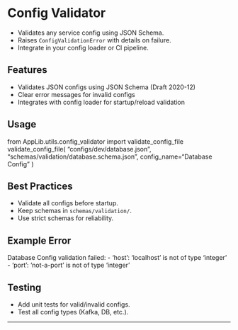 # Config Validator

- Validates any service config using JSON Schema.
- Raises `ConfigValidationError` with details on failure.
- Integrate in your config loader or CI pipeline.

## Features

- Validates JSON configs using JSON Schema (Draft 2020-12)
- Clear error messages for invalid configs
- Integrates with config loader for startup/reload validation

## Usage

from AppLib.utils.config_validator import validate_config_file
validate_config_file(
  “configs/dev/database.json”,
  “schemas/validation/database.schema.json”,
  config_name=“Database Config”
)


## Best Practices

- Validate all configs before startup.
- Keep schemas in `schemas/validation/`.
- Use strict schemas for reliability.


## Example Error

Database Config validation failed:
	-	‘host’: ‘localhost’ is not of type ‘integer’
	-	‘port’: ‘not-a-port’ is not of type ‘integer’


## Testing

- Add unit tests for valid/invalid configs.
- Test all config types (Kafka, DB, etc.).

---
